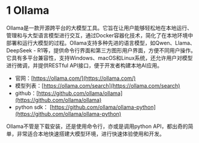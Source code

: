 # 1 Ollama

Ollama是一款开源跨平台的大模型工具。它旨在让用户能够轻松地在本地运行、管理和与大型语言模型进行交互，通过Docker容器化技术，简化了在本地环境中部署和运行大模型的过程。Ollama支持多种先进的语言模型，如Qwen、Llama、DeepSeek - R1等，提供命令行界面和第三方图形用户界面，方便不同用户操作。它具有多平台兼容性，支持Windows、macOS和Linux系统，还允许用户对模型进行微调，并提供RESTful API接口，便于开发者构建本地AI应用。

- 官网：[https://ollama.com/](https://ollama.com/)
- 模型列表：[https://ollama.com/search](https://ollama.com/search)
- github：[https://github.com/ollama/ollama](https://github.com/ollama/ollama)
- python sdk： [https://github.com/ollama/ollama-python](https://github.com/ollama/ollama-python)

Ollama不管是下载安装，还是使用命令行，亦或是调用python API，都出奇的简单，非常适合本地快速搭建大模型环境，进行快速体验使用和开发。



